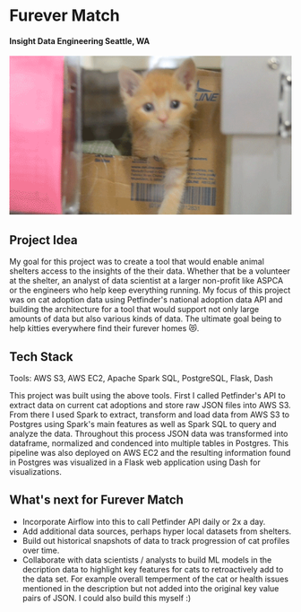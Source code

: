 # Furever Match

#### Insight Data Engineering Seattle, WA


![](https://github.com/amp5/furever_match/blob/master/reports/pictures/giphy.gif)



## Project Idea
My goal for this project was to create a tool that would enable animal shelters access to the insights of the their data. Whether that be a volunteer at the shelter, an analyst of data scientist at a larger non-profit like ASPCA or the engineers who help keep everything running. My focus of this project was on cat adoption data using Petfinder's national adoption data API and building the architecture for a tool that would support not only large amounts of data but also various kinds of data. The ultimate goal being to help kitties everywhere find their furever homes 😻.


## Tech Stack
Tools: AWS S3, AWS EC2, Apache Spark SQL, PostgreSQL, Flask, Dash

This project was built using the above tools. First I called Petfinder's API to extract data on current cat adoptions and store raw JSON files into AWS S3. From there I used Spark to extract, transform and load data from AWS S3 to Postgres using Spark's main features as well as Spark SQL to query and analyze the data. Throughout this process JSON data was transformed into dataframe, normalized and condenced into multiple tables in Postgres. This pipeline was also deployed on AWS EC2 and the resulting information found in Postgres was visualized in a Flask web application using Dash for visualizations. 


## What's next for Furever Match
- Incorporate Airflow into this to call Petfinder API daily or 2x a day. 
- Add additional data sources, perhaps hyper local datasets from shelters.
- Build out historical snapshots of data to track progression of cat profiles over time.
- Collaborate with data scientists / analysts to build ML models in the decription data to highlight key features for cats to retroactively add to the data set. For example overall temperment of the cat or health issues mentioned in the description but not added into the original key value pairs of JSON. I could also build this myself :)
